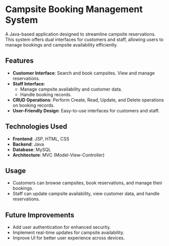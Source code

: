 # Campsite Booking Management System

A Java-based application designed to streamline campsite reservations. This system offers dual interfaces for customers and staff, allowing users to manage bookings and campsite availability efficiently.

## Features
- **Customer Interface**: 
  Search and book campsites.
  View and manage reservations.
- **Staff Interface**:
  - Manage campsite availability and customer data.
  - Handle booking records.
- **CRUD Operations**: Perform Create, Read, Update, and Delete operations on booking records.
- **User-Friendly Design**: Easy-to-use interfaces for customers and staff.

## Technologies Used
- **Frontend**: JSP, HTML, CSS
- **Backend**: Java
- **Database**: MySQL
- **Architecture**: MVC (Model-View-Controller)

## Usage
- Customers can browse campsites, book reservations, and manage their bookings.
- Staff can update campsite availability, view customer data, and handle reservations.

## Future Improvements
- Add user authentication for enhanced security.
- Implement real-time updates for campsite availability.
- Improve UI for better user experience across devices.
